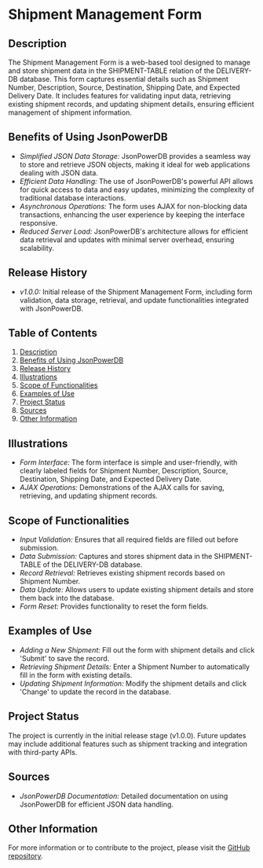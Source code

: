 # Shipment Management Form

## Description

The Shipment Management Form is a web-based tool designed to manage and store shipment data in the SHIPMENT-TABLE relation of the DELIVERY-DB database. This form captures essential details such as Shipment Number, Description, Source, Destination, Shipping Date, and Expected Delivery Date. It includes features for validating input data, retrieving existing shipment records, and updating shipment details, ensuring efficient management of shipment information.

## Benefits of Using JsonPowerDB

- *Simplified JSON Data Storage:* JsonPowerDB provides a seamless way to store and retrieve JSON objects, making it ideal for web applications dealing with JSON data.
- *Efficient Data Handling:* The use of JsonPowerDB's powerful API allows for quick access to data and easy updates, minimizing the complexity of traditional database interactions.
- *Asynchronous Operations:* The form uses AJAX for non-blocking data transactions, enhancing the user experience by keeping the interface responsive.
- *Reduced Server Load:* JsonPowerDB's architecture allows for efficient data retrieval and updates with minimal server overhead, ensuring scalability.

## Release History

- *v1.0.0:* Initial release of the Shipment Management Form, including form validation, data storage, retrieval, and update functionalities integrated with JsonPowerDB.

## Table of Contents

1. [Description](#description)
2. [Benefits of Using JsonPowerDB](#benefits-of-using-jsonpowerdb)
3. [Release History](#release-history)
4. [Illustrations](#illustrations)
5. [Scope of Functionalities](#scope-of-functionalities)
6. [Examples of Use](#examples-of-use)
7. [Project Status](#project-status)
8. [Sources](#sources)
9. [Other Information](#other-information)

## Illustrations

- *Form Interface:* The form interface is simple and user-friendly, with clearly labeled fields for Shipment Number, Description, Source, Destination, Shipping Date, and Expected Delivery Date.
- *AJAX Operations:* Demonstrations of the AJAX calls for saving, retrieving, and updating shipment records.

## Scope of Functionalities

- *Input Validation:* Ensures that all required fields are filled out before submission.
- *Data Submission:* Captures and stores shipment data in the SHIPMENT-TABLE of the DELIVERY-DB database.
- *Record Retrieval:* Retrieves existing shipment records based on Shipment Number.
- *Data Update:* Allows users to update existing shipment details and store them back into the database.
- *Form Reset:* Provides functionality to reset the form fields.

## Examples of Use

- *Adding a New Shipment:* Fill out the form with shipment details and click 'Submit' to save the record.
- *Retrieving Shipment Details:* Enter a Shipment Number to automatically fill in the form with existing details.
- *Updating Shipment Information:* Modify the shipment details and click 'Change' to update the record in the database.

## Project Status

The project is currently in the initial release stage (v1.0.0). Future updates may include additional features such as shipment tracking and integration with third-party APIs.

## Sources

- *JsonPowerDB Documentation:* Detailed documentation on using JsonPowerDB for efficient JSON data handling.

## Other Information

For more information or to contribute to the project, please visit the [GitHub repository]([https://github.com/your-repo](https://github.com/HarishKarthik0376/Shipment-Form)).

